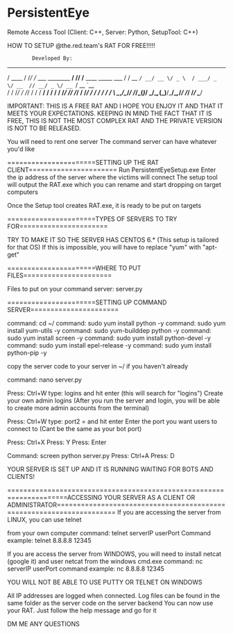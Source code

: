 # PersistentEye
Remote Access Tool (Client: C++, Server: Python, SetupTool: C++)

HOW TO SETUP @the.red.team's RAT FOR FREE!!!!! 


			Developed By: 

   ______  __  __                         __ __                     
  / ____ \/ /_/ /_  ___    ________  ____/ // /____  ____ _____ ___ 
 / / __ `/ __/ __ \/ _ \  / ___/ _ \/ __  // __/ _ \/ __ `/ __ `__ \
/ / /_/ / /_/ / / /  __/ / /  /  __/ /_/ // /_/  __/ /_/ / / / / / /
\ \__,_/\__/_/ /_/\___(_)_/   \___/\__,_(_)__/\___/\__,_/_/ /_/ /_/ 
 \____/                                                             


IMPORTANT:
THIS IS A FREE RAT AND I HOPE YOU ENJOY IT AND THAT IT MEETS YOUR EXPECTATIONS.
KEEPING IN MIND THE FACT THAT IT IS FREE, THIS IS NOT THE MOST COMPLEX RAT AND THE PRIVATE VERSION IS NOT TO BE RELEASED.

You will need to rent one server
The command server can have whatever you'd like

======================SETTING UP THE RAT CLIENT======================
Run PersistentEyeSetup.exe
Enter the ip address of the server where the victims will connect
The setup tool will output the RAT.exe which you can rename and start dropping on target computers

Once the Setup tool creates RAT.exe, it is ready to be put on targets


======================TYPES OF SERVERS TO TRY FOR======================

TRY TO MAKE IT SO THE SERVER HAS CENTOS 6.* (This setup is tailored for that OS)
If this is impossible, you will have to replace "yum" with "apt-get"

======================WHERE TO PUT FILES======================

Files to put on your command server: server.py

======================SETTING UP COMMAND SERVER======================

command: cd ~/
command: sudo yum install python -y
command: sudo yum install yum-utils -y
command: sudo yum-builddep python -y
command: sudo yum install screen -y
command: sudo yum install python-devel -y
command: sudo yum install epel-release -y
command: sudo yum install python-pip -y

copy the server code to your server in ~/ if you haven't already

command: nano server.py

Press: Ctrl+W
type: logins and hit enter (this will search for "logins")
Create your own admin logins (After you run the server and login, you will be able to create more admin accounts from the terminal)

Press: Ctrl+W
type: port2 = and hit enter
Enter the port you want users to connect to (Cant be the same as your bot port)

Press: Ctrl+X
Press: Y
Press: Enter

Command: screen python server.py
Press: Ctrl+A
Press: D

YOUR SERVER IS SET UP AND IT IS RUNNING WAITING FOR BOTS AND CLIENTS!

=====================================================================ACCESSING YOUR SERVER AS A CLIENT OR ADMINISTRATOR=====================================================================
If you are accessing the server from LINUX, you can use telnet

from your own computer
command: telnet serverIP userPort
Command example: telnet 8.8.8.8 12345

If you are access the server from WINDOWS, you will need to install netcat (google it) and user netcat
from the windows cmd.exe
command: nc serverIP userPort
command example: nc 8.8.8.8 12345

YOU WILL NOT BE ABLE TO USE PUTTY OR TELNET ON WINDOWS

All IP addresses are logged when connected. Log files can be found in the same folder as the server code on the server backend
You can now use your RAT. Just follow the help message and go for it

DM ME ANY QUESTIONS
